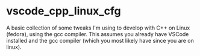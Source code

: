 # vscode_cpp_linux_cfg
A basic collection of some tweaks I'm using to develop with C++ on Linux (fedora), using the gcc compiler. This assumes you already have VSCode installed and the gcc compiler (which you most likely have since you are on linux).


